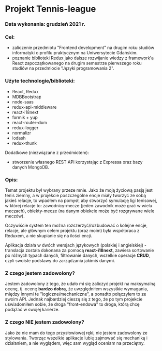 # Projekt Tennis-league
### Data wykonania: grudzień 2021 r.
### Cel: 
* zaliczenie przedmiotu "Frontend development" na drugim roku studiów informatyki o profilu praktycznym na Uniwersytecie Gdańskim.
* poznanie biblioteki Redux jako dalsze rozwijanie wiedzy z framework'a React zapoczątkowanego na drugim semestrze pierwszego roku studiów na przedmiocie "Języki programowania 2".
### Użyte technologie/biblioteki:
* React, Redux
* MDBBootstrap
* node-saas
* redux-api-middleware
* react-i18next
* formik + yup
* react-router-dom
* redux-logger
* normalizr
* lodash
* redux-thunk

Dodatkowe (niezwiązane z przedmiotem):
* stworzenie własnego REST API korzystając z Expressa oraz bazy danych MongoDB.

### Opis:
Temat projektu był wybrany przeze mnie. Jako że moją życiową pasją jest tenis ziemny, a w projekcie poszczególne encje miały tworzyć ze sobą jakieś relacje, to wpadłem na pomysł, aby stworzyć symulację ligi tenisowej, w której relacje to: zawodnicy-mecze (jeden zawodnik może grać w wielu meczach), obiekty-mecze (na danym obiekcie może być rozgrywane wiele meczów).

Oczywiście system ten można rozszerzyć/rozbudować o kolejne encje, relacje, ale głównym celem projektu (oraz moim) była współpraca z Reduxem, a nie skupianie się na ilości encji. 

Aplikacja działa w dwóch wersjach językowych (polskiej i angielskiej) - translacja została dokonana za pomocą **react-i18next**, zawiera sortowanie po różnych typach danych, filtrowanie danych, wszelkie operacje **CRUD**, czyli swoiste podstawy do zarządzania jakimiś danymi.

### Z czego jestem zadowolony?

Jestem zadowolony z tego, że udało mi się zaliczyć projekt na maksymalną ocenę, tj. ocenę **bardzo dobrą**, że uwzględniłem wszystkie wymagania, między innymi te "logiczne/mechaniczne", a ponadto połączyłem to ze swoim API.
Jednak najbardziej cieszę się z tego, że po tym projekcie uświadomiłem sobie, że droga "front-endowa" to droga, którą chcę podążać w swojej karierze.

### Z czego NIE jestem zadowolony?

Jako że nie mam do tego przysłowiowej ręki, nie jestem zadowolony ze stylowania. Tworząc wszelkie aplikacje lubię zajmować się mechaniką i działaniem, a nie wyglądem, więc sam wygląd oceniam na przeciętny.
